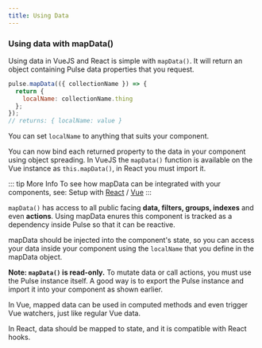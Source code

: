```yaml
---
title: Using Data
---
```


### Using data with mapData()

Using data in VueJS and React is simple with `mapData()`. It will return an object containing Pulse data properties that you request.

```js
pulse.mapData(({ collectionName }) => {
  return {
    localName: collectionName.thing
  };
});
// returns: { localName: value }
```

You can set `localName` to anything that suits your component.

You can now bind each returned property to the data in your component using object spreading. In VueJS the `mapData()` function is available on the Vue instance as `this.mapData()`, in React you must import it.

::: tip More Info
To see how mapData can be integrated with your components, see: Setup with [React](/getting-started/setup-with-react.html) / [Vue](/getting-started/setup-with-vue.html)
:::

`mapData()` has access to all public facing **data, filters, groups, indexes** and even **actions**. Using mapData enures this component is tracked as a dependency inside Pulse so that it can be reactive.

mapData should be injected into the component's state, so you can access your data inside your component using the `localName` that you define in the mapData object.

**Note: `mapData()` is read-only.** To mutate data or call actions, you must use the Pulse instance itself. A good way is to export the Pulse instance and import it into your component as shown earlier.

In Vue, mapped data can be used in computed methods and even trigger Vue watchers, just like regular Vue data.

In React, data should be mapped to state, and it is compatible with React hooks.
